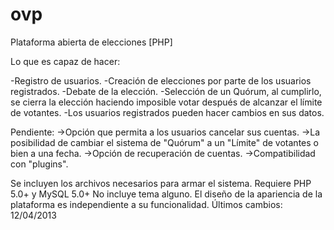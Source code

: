 ovp
===

Plataforma abierta de elecciones [PHP]

Lo que es capaz de hacer:

-Registro de usuarios.
-Creación de elecciones por parte de los usuarios registrados.
-Debate de la elección.
-Selección de un Quórum, al cumplirlo, se cierra la elección haciendo imposible votar después de alcanzar el límite de votantes.
-Los usuarios registrados pueden hacer cambios en sus datos.

Pendiente:
->Opción que permita a los usuarios cancelar sus cuentas.
->La posibilidad de cambiar el sistema de "Quórum" a un "Límite" de votantes o bien a una fecha.
->Opción de recuperación de cuentas.
->Compatibilidad con "plugins".

Se incluyen los archivos necesarios para armar el sistema. Requiere PHP 5.0+ y MySQL 5.0+
No incluye tema alguno. El diseño de la apariencia de la plataforma es independiente a su funcionalidad.
Últimos cambios: 12/04/2013
